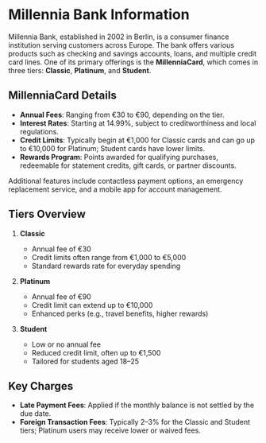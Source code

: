 # Millennia Bank Information

Millennia Bank, established in 2002 in Berlin, is a consumer finance institution serving customers across Europe. The bank offers various products such as checking and savings accounts, loans, and multiple credit card lines. One of its primary offerings is the **MillenniaCard**, which comes in three tiers: **Classic**, **Platinum**, and **Student**.

## MillenniaCard Details

- **Annual Fees**: Ranging from €30 to €90, depending on the tier.  
- **Interest Rates**: Starting at 14.99%, subject to creditworthiness and local regulations.  
- **Credit Limits**: Typically begin at €1,000 for Classic cards and can go up to €10,000 for Platinum; Student cards have lower limits.  
- **Rewards Program**: Points awarded for qualifying purchases, redeemable for statement credits, gift cards, or partner discounts.

Additional features include contactless payment options, an emergency replacement service, and a mobile app for account management.

## Tiers Overview

1. **Classic**  
   - Annual fee of €30  
   - Credit limits often range from €1,000 to €5,000  
   - Standard rewards rate for everyday spending

2. **Platinum**  
   - Annual fee of €90  
   - Credit limit can extend up to €10,000  
   - Enhanced perks (e.g., travel benefits, higher rewards)

3. **Student**  
   - Low or no annual fee  
   - Reduced credit limit, often up to €1,500  
   - Tailored for students aged 18–25

## Key Charges

- **Late Payment Fees**: Applied if the monthly balance is not settled by the due date.  
- **Foreign Transaction Fees**: Typically 2–3% for the Classic and Student tiers; Platinum users may receive lower or waived fees.  